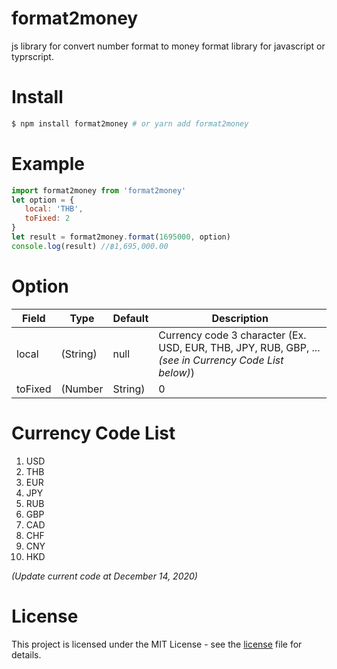 # format2money
js library for convert number format to money format library for javascript or typrscript.

# Install
```sh
$ npm install format2money # or yarn add format2money
```

# Example

```javascript
import format2money from 'format2money'
let option = {
   local: 'THB',
   toFixed: 2
}
let result = format2money.format(1695000, option)
console.log(result) //฿1,695,000.00
```

# Option
| Field | Type | Default | Description |
| ------ | ------ | ------ | ------ |
| local | (String) | null | Currency code 3 character (Ex. USD, EUR, THB, JPY, RUB, GBP, ...*(see in Currency Code List below)*) |
| toFixed | (Number | String) | 0 | 0-10 for decimal places |

# Currency Code List
1. USD
2. THB
3. EUR
4. JPY
5. RUB
6. GBP
7. CAD
8. CHF
9. CNY
10. HKD

*(Update current code at December 14, 2020)*

# License
This project is licensed under the MIT License - see the [license](https://github.com/ballsurakiat/format2money/blob/main/LICENSE) file for details.
